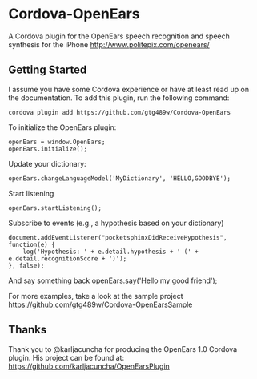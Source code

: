 # Cordova-OpenEars
A Cordova plugin for the OpenEars speech recognition and speech synthesis for the iPhone http://www.politepix.com/openears/

## Getting Started
I assume you have some Cordova experience or have at least read up on the documentation. To add this plugin, run the following command:

	cordova plugin add https://github.com/gtg489w/Cordova-OpenEars

To initialize the OpenEars plugin:

	openEars = window.OpenEars;
	openEars.initialize();

Update your dictionary:

	openEars.changeLanguageModel('MyDictionary', 'HELLO,GOODBYE');

Start listening

	openEars.startListening();

Subscribe to events (e.g., a hypothesis based on your dictionary)

	document.addEventListener("pocketsphinxDidReceiveHypothesis", function(e) {
		log('Hypothesis: ' + e.detail.hypothesis + ' (' + e.detail.recognitionScore + ')');
	}, false);

And say something back
	openEars.say('Hello my good friend');

For more examples, take a look at the sample project https://github.com/gtg489w/Cordova-OpenEarsSample

## Thanks
Thank you to @karljacuncha for producing the OpenEars 1.0 Cordova plugin. His project can be found at: https://github.com/karljacuncha/OpenEarsPlugin